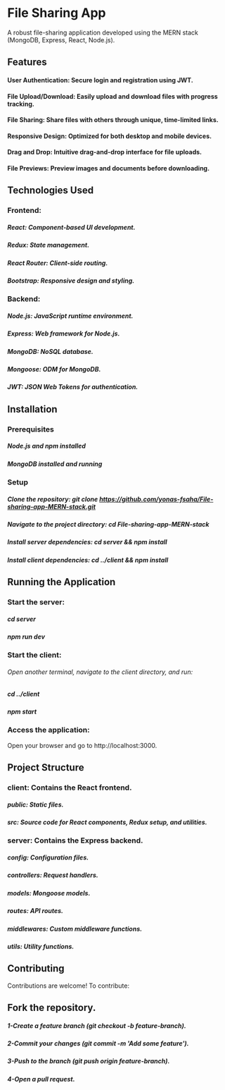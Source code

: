 # File Sharing App
A robust file-sharing application developed using the MERN stack (MongoDB, Express, React, Node.js).

## Features
#### User Authentication: Secure login and registration using JWT.
#### File Upload/Download: Easily upload and download files with progress tracking.
#### File Sharing: Share files with others through unique, time-limited links.
#### Responsive Design: Optimized for both desktop and mobile devices.
#### Drag and Drop: Intuitive drag-and-drop interface for file uploads.
#### File Previews: Preview images and documents before downloading.

## Technologies Used

### Frontend:

##### React: Component-based UI development.
##### Redux: State management.
##### React Router: Client-side routing.
##### Bootstrap: Responsive design and styling.

### Backend:

##### Node.js: JavaScript runtime environment.
##### Express: Web framework for Node.js.
##### MongoDB: NoSQL database.
##### Mongoose: ODM for MongoDB.
##### JWT: JSON Web Tokens for authentication.

## Installation

### Prerequisites

##### Node.js and npm installed
##### MongoDB installed and running

### Setup
##### Clone the repository: git clone https://github.com/yonas-fsaha/File-sharing-app-MERN-stack.git
##### Navigate to the project directory: cd File-sharing-app-MERN-stack
##### Install server dependencies: cd server && npm install
##### Install client dependencies: cd ../client && npm install

## Running the Application
### Start the server:

##### cd server
##### npm run dev

### Start the client:
###### Open another terminal, navigate to the client directory, and run:
##### cd ../client
##### npm start

### Access the application:
 Open your browser and go to http://localhost:3000.

## Project Structure

### client: Contains the React frontend.
##### public: Static files.
##### src: Source code for React components, Redux setup, and utilities.
### server: Contains the Express backend.
##### config: Configuration files.
##### controllers: Request handlers.
##### models: Mongoose models.
##### routes: API routes.
##### middlewares: Custom middleware functions.
##### utils: Utility functions.
## Contributing
Contributions are welcome! To contribute:

## Fork the repository.
##### 1-Create a feature branch (git checkout -b feature-branch).
##### 2-Commit your changes (git commit -m 'Add some feature').
##### 3-Push to the branch (git push origin feature-branch).
##### 4-Open a pull request.


